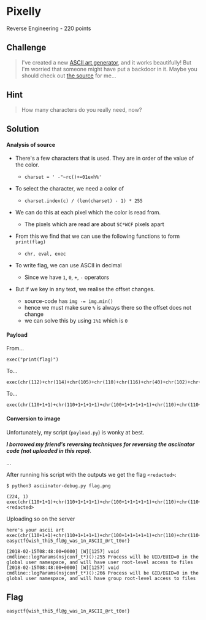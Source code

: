# Pixelly
Reverse Engineering - 220 points

## Challenge 
> I've created a new [ASCII art generator](http://c1.easyctf.com:12489/), and it works beautifully! But I'm worried that someone might have put a backdoor in it. Maybe you should check out [the source](asciinator.py) for me...

## Hint
> How many characters do you really need, now?

## Solution

#### Analysis of source

- There's a few characters that is used. They are in order of the value of the color.
	+ `charset = ' -"~rc()+=01exh%'`

- To select the character, we need a color of
	+ `charset.index(c) / (len(charset) - 1) * 255`

- We can do this at each pixel which the color is read from.
	+ The pixels which are read are about `SC*WCF` pixels apart

- From this we find that we can use the following functions to form `print(flag)`
	+ `chr, eval, exec`

- To write flag, we can use ASCII in decimal
	+ Since we have `1`, `0`, `+`, `-` operators

- But if we key in any text, we realise the offset changes. 
	+  source-code has `img -= img.min()`
	+ hence we must make sure `%` is always there so the offset does not change
	+ we can solve this by using `1%1` which is `0`

#### Payload

From...

	exec("print(flag)")

To...

	exec(chr(112)+chr(114)+chr(105)+chr(110)+chr(116)+chr(40)+chr(102)+chr(108)+chr(97)+chr(103)+chr(41))

To...

	exec(chr(110+1+1)+chr(110+1+1+1+1)+chr(100+1+1+1+1+1)+chr(110)+chr(110+1+1+1+1+1+1)+chr(10+10+10+10)+chr(100+1+1)+chr(100+1+1+1+1+1+1+1+1)+chr(10+10+10+10+10+10+10+10+10+1+1+1+1+1+1+1)+chr(100+1+1+1)+chr(10+10+10+10+1+1%1))



#### Conversion to image

Unfortunately, my script (`payload.py`) is wonky at best. 

***I borrowed my friend's reversing techniques for reversing the asciinator code (not uploaded in this repo)***.

...

After running his script with the outputs we get the flag `<redacted>`:

	$ python3 asciinator-debug.py flag.png 

	(224, 1)
	exec(chr(110+1+1)+chr(110+1+1+1+1)+chr(100+1+1+1+1+1)+chr(110)+chr(110+1+1+1+1+1+1)+chr(10+10+10+10)+chr(100+1+1)+chr(100+1+1+1+1+1+1+1+1)+chr(10+10+10+10+10+10+10+10+10+1+1+1+1+1+1+1)+chr(100+1+1+1)+chr(10+10+10+10+1+1%1)) 
	<redacted>

Uploading so on the server

	here's your ascii art
	exec(chr(110+1+1)+chr(110+1+1+1+1)+chr(100+1+1+1+1+1)+chr(110)+chr(110+1+1+1+1+1+1)+chr(10+10+10+10)+chr(100+1+1)+chr(100+1+1+1+1+1+1+1+1)+chr(10+10+10+10+10+10+10+10+10+1+1+1+1+1+1+1)+chr(100+1+1+1)+chr(10+10+10+10+1+1%1)) 
	easyctf{wish_thi5_fl@g_was_1n_ASCII_@rt_t0o!}

	[2018-02-15T08:48:00+0000] [W][1257] void cmdline::logParams(nsjconf_t*)():255 Process will be UID/EUID=0 in the global user namespace, and will have user root-level access to files
	[2018-02-15T08:48:00+0000] [W][1257] void cmdline::logParams(nsjconf_t*)():266 Process will be GID/EGID=0 in the global user namespace, and will have group root-level access to files


## Flag

`easyctf{wish_thi5_fl@g_was_1n_ASCII_@rt_t0o!}`